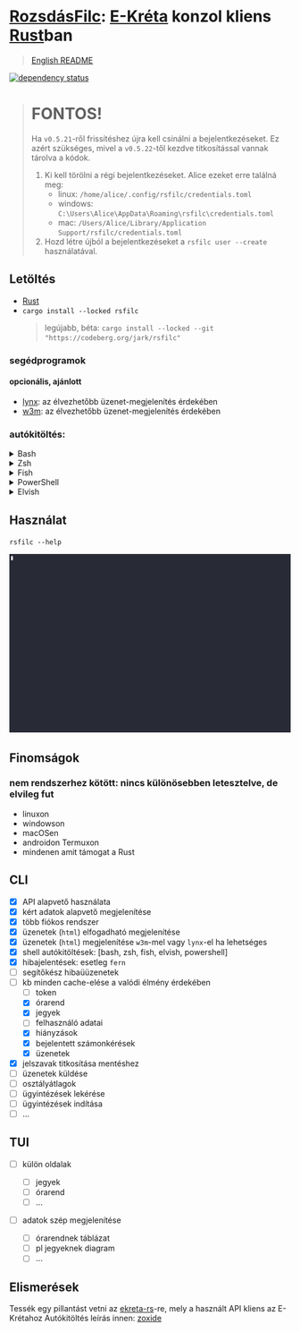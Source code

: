 # [RozsdásFilc](https://codeberg.org/jark/rsfilc): [E-Kréta](https://www.e-kreta.hu/) konzol kliens [Rust](https://rust-lang.org)ban

> [English README](README.md)

[![dependency status](https://deps.rs/repo/codeberg/jark/rsfilc/status.svg)](https://deps.rs/repo/codeberg/jark/rsfilc)

> # FONTOS!
>
> Ha `v0.5.21`-ről frissítéshez újra kell csinálni a bejelentkezéseket.
> Ez azért szükséges, mivel a `v0.5.22`-től kezdve titkosítással vannak tárolva a kódok.
>
> 1. Ki kell törölni a régi bejelentkezéseket. Alice ezeket erre találná meg:
>     - linux: `/home/alice/.config/rsfilc/credentials.toml`
>     - windows: `C:\Users\Alice\AppData\Roaming\rsfilc\credentials.toml`
>     - mac: `/Users/Alice/Library/Application Support/rsfilc/credentials.toml`
> 2. Hozd létre újból a bejelentkezéseket a `rsfilc user --create` használatával.

## Letöltés

-   [Rust](https://rustup.rs)
-   `cargo install --locked rsfilc`
    > legújabb, béta: `cargo install --locked --git "https://codeberg.org/jark/rsfilc"`

### segédprogramok

#### opcionális, ajánlott

-   [lynx](https://lynx.browser.org/): az élvezhetőbb üzenet-megjelenítés érdekében
-   [w3m](https://w3m.sourceforge.net/): az élvezhetőbb üzenet-megjelenítés érdekében

### autókitöltés:

   <details>
   <summary>Bash</summary>

> Add a `~/.bashrc` <ins>**végére**</ins> :
>
> ```sh
> eval "$(rsfilc completions bash)"
> ```

   </details>

   <details>
   <summary>Zsh</summary>

> Add a `~/.zshrc` <ins>**végére**</ins> :
>
> ```sh
> eval "$(rsfilc completions zsh)"
> ```

   </details>

   <details>
   <summary>Fish</summary>

> Add a `~/.config/fish/config.fish` <ins>**végére**</ins>:
>
> ```fish
> rsfilc completions fish | source
> ```

   </details>

   <details>
   <summary>PowerShell</summary>

> Add a <ins>**végére**</ins> a beállításaidnak (így találod `echo $profile` PowerShell-ben):
>
> ```powershell
> Invoke-Expression (& { (rsfilc completions powershell | Out-String) })
> ```

   </details>

   <details>
   <summary>Elvish</summary>

> Add a `~/.elvish/rc.elv` <ins>**végére**</ins>:
>
> ```sh
> eval (rsfilc completions elvish | slurp)
> ```

   </details>

## Használat

`rsfilc --help`

![demo](./rsfilc_demo.gif "using rsfilc")

## Finomságok

### nem rendszerhez kötött: nincs különösebben letesztelve, de elvileg fut

-   linuxon
-   windowson
-   macOSen
-   androidon Termuxon
-   mindenen amit támogat a Rust

## CLI

-   [x] API alapvető használata
-   [x] kért adatok alapvető megjelenítése
-   [x] több fiókos rendszer
-   [x] üzenetek (`html`) elfogadható megjelenítése
-   [x] üzenetek (`html`) megjelenítése `w3m`-mel vagy `lynx`-el ha lehetséges
-   [x] shell autókitöltések: [bash, zsh, fish, elvish, powershell]
-   [x] hibajelentések: esetleg `fern`
-   [ ] segítőkész hibaüüzenetek
-   [ ] kb minden cache-elése a valódi élmény érdekében
    -   [ ] token
    -   [x] órarend
    -   [x] jegyek
    -   [ ] felhasználó adatai
    -   [x] hiányzások
    -   [x] bejelentett számonkérések
    -   [x] üzenetek
-   [x] jelszavak titkosítása mentéshez
-   [ ] üzenetek küldése
-   [ ] osztályátlagok
-   [ ] ügyintézések lekérése
-   [ ] ügyintézések indítása
-   [ ] ...

## TUI

-   [ ] külön oldalak

    -   [ ] jegyek
    -   [ ] órarend
    -   [ ] ...

-   [ ] adatok szép megjelenítése
    -   [ ] órarendnek táblázat
    -   [ ] pl jegyeknek diagram
    -   [ ] ...

## Elismerések

Tessék egy pillantást vetni az [ekreta-rs](https://codeberg.org/jark/ekreta-rs)-re, mely a használt API kliens az E-Krétahoz
Autókitöltés leírás innen: [zoxide](https://github.com/ajeetdsouza/zoxide)
